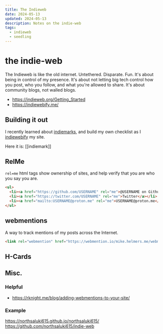 ```yaml
---
title: The Indieweb
date: 2024-05-13
updated: 2024-05-13
description: Notes on the indie-web
tags:
  - indieweb
  - seedling
---
```

# the indie-web
The Indieweb is like the old internet. Untethered. Disparate. Fun. It's about being in control of my presence. It's about not letting big tech control how you post, who you follow, and what you're allowed to share. It's about community blogs, not walled blogs.

- https://indieweb.org/Getting_Started
- https://indiewebify.me/
## Building it out
I recently learned about [indiemarks](https://indieweb.org/IndieMark), and build my own checklist as I [indiewebify](https://indiewebify.me/) my site.

Here it is: [[indiemark]] 
## RelMe

`rel=me` html tags show ownership of sites, and help verify that you are who you say you are.


```html
<ul>
  <li><a href="https://github.com/USERNAME" rel="me">@USERNAME on Github</a></li>
  <li><a href="https://twitter.com/USERNAME" rel="me">Twitter</a></li>
  <li><a href="mailto:USERNAME@proton.me" rel="me">USERNAME@proton.me</a></li>
</ul>
```

## webmentions

A way to track mentions of my posts across the Internet. 

```html
<link rel="webmention" href="https://webmention.io/mike.helmers.me/webmention" />
```

## H-Cards

## Misc.
### Helpful
- https://rknight.me/blog/adding-webmentions-to-your-site/

### Example
https://northsaluki615.github.io/northsaluki615/
https://github.com/northsaluki615/indie-web

